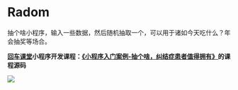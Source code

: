 # Radom

抽个啥小程序，输入一些数据，然后随机抽取一个，可以用于诸如今天吃什么？年会抽奖等场合。

**[回车课堂](https://ke.boxuegu.com/)小程序开发课程：[《小程序入门案例-抽个啥，纠结症患者值得拥有》](https://ke.boxuegu.com/detail/3126.html)的课程源码**

![](./ercode.png)
